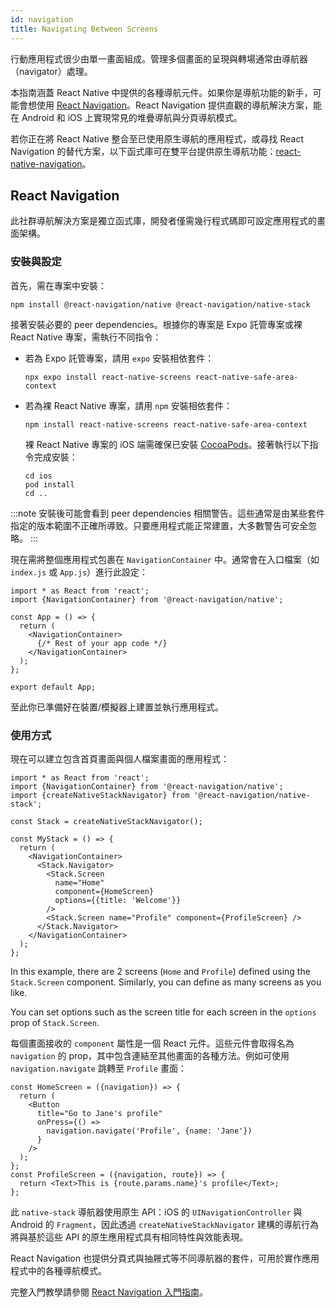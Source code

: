 ```yaml
---
id: navigation
title: Navigating Between Screens
---
```


行動應用程式很少由單一畫面組成。管理多個畫面的呈現與轉場通常由導航器（navigator）處理。

本指南涵蓋 React Native 中提供的各種導航元件。如果你是導航功能的新手，可能會想使用 [React Navigation](navigation.md#react-navigation)。React Navigation 提供直觀的導航解決方案，能在 Android 和 iOS 上實現常見的堆疊導航與分頁導航模式。

若你正在將 React Native 整合至已使用原生導航的應用程式，或尋找 React Navigation 的替代方案，以下函式庫可在雙平台提供原生導航功能：[react-native-navigation](https://github.com/wix/react-native-navigation)。

## React Navigation

此社群導航解決方案是獨立函式庫，開發者僅需幾行程式碼即可設定應用程式的畫面架構。

### 安裝與設定

首先，需在專案中安裝：

```shell
npm install @react-navigation/native @react-navigation/native-stack
```

接著安裝必要的 peer dependencies。根據你的專案是 Expo 託管專案或裸 React Native 專案，需執行不同指令：

- 若為 Expo 託管專案，請用 `expo` 安裝相依套件：

  ```shell
  npx expo install react-native-screens react-native-safe-area-context
  ```

- 若為裸 React Native 專案，請用 `npm` 安裝相依套件：

  ```shell
  npm install react-native-screens react-native-safe-area-context
  ```

  裸 React Native 專案的 iOS 端需確保已安裝 [CocoaPods](https://cocoapods.org/)。接著執行以下指令完成安裝：

  ```shell
  cd ios
  pod install
  cd ..
  ```

:::note
安裝後可能會看到 peer dependencies 相關警告。這些通常是由某些套件指定的版本範圍不正確所導致。只要應用程式能正常建置，大多數警告可安全忽略。
:::

現在需將整個應用程式包裹在 `NavigationContainer` 中。通常會在入口檔案（如 `index.js` 或 `App.js`）進行此設定：

```tsx
import * as React from 'react';
import {NavigationContainer} from '@react-navigation/native';

const App = () => {
  return (
    <NavigationContainer>
      {/* Rest of your app code */}
    </NavigationContainer>
  );
};

export default App;
```

至此你已準備好在裝置/模擬器上建置並執行應用程式。

### 使用方式

現在可以建立包含首頁畫面與個人檔案畫面的應用程式：

```tsx
import * as React from 'react';
import {NavigationContainer} from '@react-navigation/native';
import {createNativeStackNavigator} from '@react-navigation/native-stack';

const Stack = createNativeStackNavigator();

const MyStack = () => {
  return (
    <NavigationContainer>
      <Stack.Navigator>
        <Stack.Screen
          name="Home"
          component={HomeScreen}
          options={{title: 'Welcome'}}
        />
        <Stack.Screen name="Profile" component={ProfileScreen} />
      </Stack.Navigator>
    </NavigationContainer>
  );
};
```

In this example, there are 2 screens (`Home` and `Profile`) defined using the `Stack.Screen` component. Similarly, you can define as many screens as you like.

You can set options such as the screen title for each screen in the `options` prop of `Stack.Screen`.

每個畫面接收的 `component` 屬性是一個 React 元件。這些元件會取得名為 `navigation` 的 prop，其中包含連結至其他畫面的各種方法。例如可使用 `navigation.navigate` 跳轉至 `Profile` 畫面：

```tsx
const HomeScreen = ({navigation}) => {
  return (
    <Button
      title="Go to Jane's profile"
      onPress={() =>
        navigation.navigate('Profile', {name: 'Jane'})
      }
    />
  );
};
const ProfileScreen = ({navigation, route}) => {
  return <Text>This is {route.params.name}'s profile</Text>;
};
```

此 `native-stack` 導航器使用原生 API：iOS 的 `UINavigationController` 與 Android 的 `Fragment`，因此透過 `createNativeStackNavigator` 建構的導航行為將與基於這些 API 的原生應用程式具有相同特性與效能表現。

React Navigation 也提供分頁式與抽屜式等不同導航器的套件，可用於實作應用程式中的各種導航模式。

完整入門教學請參閱 [React Navigation 入門指南](https://reactnavigation.org/docs/getting-started)。